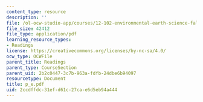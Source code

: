 ```yaml
---
content_type: resource
description: ''
file: /ol-ocw-studio-app/courses/12-102-environmental-earth-science-fall-2005/2ccdffdc31efd61c27cae6d5eb94a444_p_e.pdf
file_size: 42412
file_type: application/pdf
learning_resource_types:
- Readings
license: https://creativecommons.org/licenses/by-nc-sa/4.0/
ocw_type: OCWFile
parent_title: Readings
parent_type: CourseSection
parent_uid: 2b2c0447-3c7b-963a-fdfb-24dbe6b94097
resourcetype: Document
title: p_e.pdf
uid: 2ccdffdc-31ef-d61c-27ca-e6d5eb94a444
---
```

